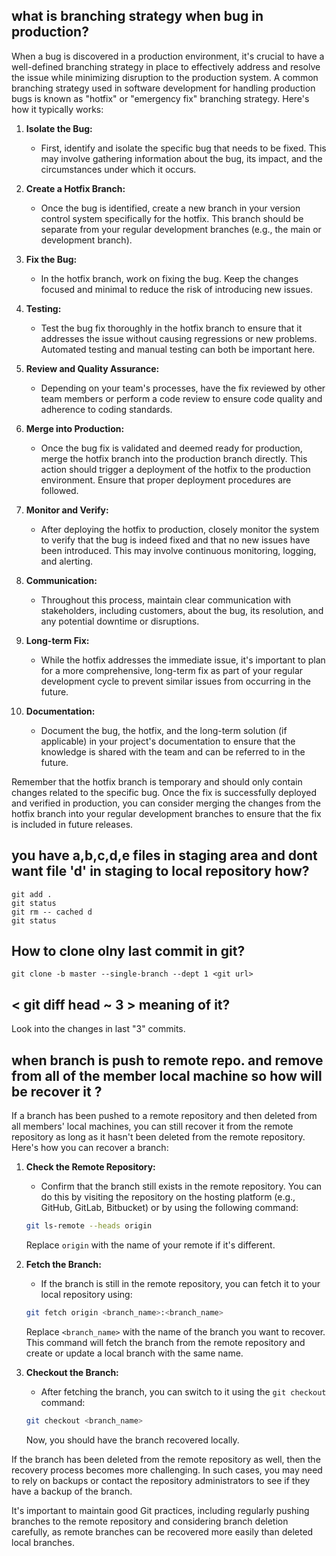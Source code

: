 ## what is branching strategy when bug in production?
When a bug is discovered in a production environment, it's crucial to have a well-defined branching strategy in place to effectively address and resolve the issue while minimizing disruption to the production system. A common branching strategy used in software development for handling production bugs is known as "hotfix" or "emergency fix" branching strategy. Here's how it typically works:

1. **Isolate the Bug:**
   - First, identify and isolate the specific bug that needs to be fixed. This may involve gathering information about the bug, its impact, and the circumstances under which it occurs.

2. **Create a Hotfix Branch:**
   - Once the bug is identified, create a new branch in your version control system specifically for the hotfix. This branch should be separate from your regular development branches (e.g., the main or development branch).

3. **Fix the Bug:**
   - In the hotfix branch, work on fixing the bug. Keep the changes focused and minimal to reduce the risk of introducing new issues.

4. **Testing:**
   - Test the bug fix thoroughly in the hotfix branch to ensure that it addresses the issue without causing regressions or new problems. Automated testing and manual testing can both be important here.

5. **Review and Quality Assurance:**
   - Depending on your team's processes, have the fix reviewed by other team members or perform a code review to ensure code quality and adherence to coding standards.

6. **Merge into Production:**
   - Once the bug fix is validated and deemed ready for production, merge the hotfix branch into the production branch directly. This action should trigger a deployment of the hotfix to the production environment. Ensure that proper deployment procedures are followed.

7. **Monitor and Verify:**
   - After deploying the hotfix to production, closely monitor the system to verify that the bug is indeed fixed and that no new issues have been introduced. This may involve continuous monitoring, logging, and alerting.

8. **Communication:**
   - Throughout this process, maintain clear communication with stakeholders, including customers, about the bug, its resolution, and any potential downtime or disruptions.

9. **Long-term Fix:**
   - While the hotfix addresses the immediate issue, it's important to plan for a more comprehensive, long-term fix as part of your regular development cycle to prevent similar issues from occurring in the future.

10. **Documentation:**
    - Document the bug, the hotfix, and the long-term solution (if applicable) in your project's documentation to ensure that the knowledge is shared with the team and can be referred to in the future.

Remember that the hotfix branch is temporary and should only contain changes related to the specific bug. Once the fix is successfully deployed and verified in production, you can consider merging the changes from the hotfix branch into your regular development branches to ensure that the fix is included in future releases.

## you have a,b,c,d,e files in staging area and dont want file 'd' in staging to local repository how?
```
git add .
git status
git rm -- cached d
git status
```

## How to clone olny last commit in git?
```
git clone -b master --single-branch --dept 1 <git url>
```

## < git diff head ~ 3 > meaning of it?
Look into the changes in last "3" commits.

## when branch is push to remote repo. and remove from all of the member local machine so how will be recover it ?
If a branch has been pushed to a remote repository and then deleted from all members' local machines, you can still recover it from the remote repository as long as it hasn't been deleted from the remote repository. Here's how you can recover a branch:

1. **Check the Remote Repository:**
   - Confirm that the branch still exists in the remote repository. You can do this by visiting the repository on the hosting platform (e.g., GitHub, GitLab, Bitbucket) or by using the following command:

   ```bash
   git ls-remote --heads origin
   ```

   Replace `origin` with the name of your remote if it's different.

2. **Fetch the Branch:**
   - If the branch is still in the remote repository, you can fetch it to your local repository using:

   ```bash
   git fetch origin <branch_name>:<branch_name>
   ```

   Replace `<branch_name>` with the name of the branch you want to recover. This command will fetch the branch from the remote repository and create or update a local branch with the same name.

3. **Checkout the Branch:**
   - After fetching the branch, you can switch to it using the `git checkout` command:

   ```bash
   git checkout <branch_name>
   ```

   Now, you should have the branch recovered locally.

If the branch has been deleted from the remote repository as well, then the recovery process becomes more challenging. In such cases, you may need to rely on backups or contact the repository administrators to see if they have a backup of the branch.

It's important to maintain good Git practices, including regularly pushing branches to the remote repository and considering branch deletion carefully, as remote branches can be recovered more easily than deleted local branches.
